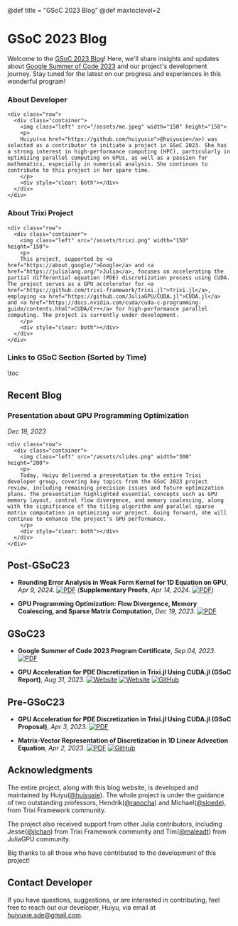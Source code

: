 @def title = "GSoC 2023 Blog"
@def maxtoclevel=2

# GSoC 2023 Blog

Welcome to the [GSoC 2023 Blog](https://huiyuxie.github.io/)! Here, we'll share insights and updates about [Google Summer of Code 2023](https://summerofcode.withgoogle.com/) and our project's development journey. Stay tuned for the latest on our progress and experiences in this wonderful program!

### About Developer


~~~
<div class="row">
  <div class="container">
    <img class="left" src="/assets/me.jpeg" width="150" height="150">
    <p>
    Huiyu(<a href="https://github.com/huiyuxie">@huiyuxie</a>) was selected as a contributor to initiate a project in GSoC 2023. She has a strong interest in high-performance computing (HPC), particularly in optimizing parallel computing on GPUs, as well as a passion for mathematics, especially in numerical analysis. She continues to contribute to this project in her spare time.
    </p>
    <div style="clear: both"></div>
  </div>
</div>
~~~

### About Trixi Project

~~~
<div class="row">
  <div class="container">
    <img class="left" src="/assets/trixi.png" width="150" height="150">
    <p>
    This project, supported by <a href="https://about.google/">Google</a> and <a href="https://julialang.org/">Julia</a>, focuses on accelerating the partial differential equation (PDE) discretization process using CUDA. The project serves as a GPU accelerator for <a href="https://github.com/trixi-framework/Trixi.jl">Trixi.jl</a>, employing <a href="https://github.com/JuliaGPU/CUDA.jl">CUDA.jl</a> and <a href="https://docs.nvidia.com/cuda/cuda-c-programming-guide/contents.html">CUDA/C++</a> for high-performance parallel computing. The project is currently under development.
    </p>
    <div style="clear: both"></div>
  </div>
</div>
~~~

### Links to GSoC Section (Sorted by Time)

\toc

## Recent Blog

### Presentation about GPU Programming Optimization
*Dec 19, 2023*

~~~
<div class="row">
  <div class="container">
    <img class="left" src="/assets/slides.png" width="300" height="200">
    <p>
    Today, Huiyu delivered a presentation to the entire Trixi developer group, covering key topics from the GSoC 2023 project review, including remaining precision issues and future optimization plans. The presentation highlighted essential concepts such as GPU memory layout, control flow divergence, and memory coalescing, along with the significance of the tiling algorithm and parallel sparse matrix computation in optimizing our project. Going forward, she will continue to enhance the project's GPU performance.
    </p>
    <div style="clear: both"></div>
  </div>
</div>
~~~


## Post-GSoC23

* **Rounding Error Analysis in Weak Form Kernel for 1D Equation on GPU**, *Apr 9, 2024*. [![PDF](https://img.shields.io/badge/View-PDF-blue.svg)](/assets/files/round_error.pdf) (**Supplementary Proofs**, *Apr 14, 2024*. [![PDF](https://img.shields.io/badge/View-PDF-blue.svg)](/assets/files/proof_supply.pdf))

* **GPU Programming Optimization: Flow Divergence, Memory Coalescing, and Sparse Matrix Computation**, *Dec 19, 2023*. [![PDF](https://img.shields.io/badge/View-PDF-blue.svg)](/assets/files/present.pdf)

## GSoC23

* **Google Summer of Code 2023 Program Certificate**, *Sep 04, 2023*. [![PDF](https://img.shields.io/badge/View-PDF-blue.svg)](/assets/files/certificate.pdf)

* **GPU Acceleration for PDE Discretization in Trixi.jl Using CUDA.jl (GSoC Report)**, *Aug 31, 2023*. [![Website](https://img.shields.io/badge/Julia-GSoC_Project-lightgrey)](https://trixi-framework.github.io/outreach/gsoc/2023/gpu-acceleration-in-trixi-jl-using-cuda-jl/) [![Website](https://img.shields.io/badge/Google-GSoC_Project-lightgrey)](https://summerofcode.withgoogle.com/programs/2023/projects/upstR7K2) [![GitHub](https://img.shields.io/badge/GitHub-Repository-green)](https://github.com/huiyuxie/trixi_cuda)

## Pre-GSoC23

* **GPU Acceleration for PDE Discretization in Trixi.jl Using CUDA.jl (GSoC Proposal)**, *Apr 3, 2023*. [![PDF](https://img.shields.io/badge/View-PDF-blue.svg)](/assets/files/proposal.pdf) 

* **Matrix-Vector Representation of Discretization in 1D Linear Advection Equation**, *Apr 2, 2023*. [![PDF](https://img.shields.io/badge/View-PDF-blue.svg)](/assets/files/prework.pdf) [![GitHub](https://img.shields.io/badge/GitHub-Repository-green)](https://github.com/huiyuxie/linear_advection_cuda)


## Acknowledgments

The entire project, along with this blog website, is developed and maintained by Huiyu([@huiyuxie](https://github.com/huiyuxie)). The whole project is under the guidance of two outstanding professors, Hendrik([@ranocha](https://github.com/ranocha)) and Michael([@sloede](https://github.com/sloede)), from Trixi Framework community. 

The project also received support from other Julia contributors,  including Jesse([@jlchan](https://github.com/jlchan)) from Trixi Framework community and Tim([@maleadt](https://github.com/maleadt)) from JuliaGPU community.

Big thanks to all those who have contributed to the development of this project!

## Contact Developer
If you have questions, suggestions, or are interested in contributing, feel free to reach out our developer, Huiyu, via email at [huiyuxie.sde@gmail.com](mailto:huiyuxie.sde@gmail.com).